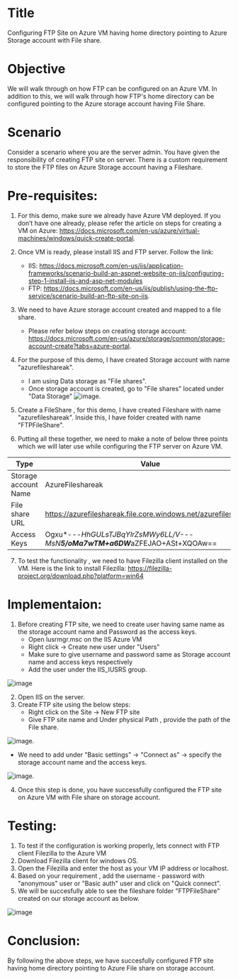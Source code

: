 # Title
Configuring FTP Site on  Azure VM having home directory pointing to Azure Storage account with File share. 

# Objective
We will walk through on how FTP can be configured on an Azure VM. In addition to this, we will walk through how FTP's home directory can be configured pointing to the Azure storage account having File Share. 
		

# Scenario

Consider a scenario where you are the server admin. You have given the responsibility of creating FTP site on server. There is a custom requirement to store the FTP files on Azure Storage account having a Fileshare.

# Pre-requisites:

1. For this demo, make sure we already have Azure VM deployed. If you don’t have one already, please refer the article on steps for creating a VM on Azure: https://docs.microsoft.com/en-us/azure/virtual-machines/windows/quick-create-portal.
2. Once VM is ready, please install IIS and FTP server. Follow the link: 
	- IIS: https://docs.microsoft.com/en-us/iis/application-frameworks/scenario-build-an-aspnet-website-on-iis/configuring-step-1-install-iis-and-asp-net-modules
	- FTP: https://docs.microsoft.com/en-us/iis/publish/using-the-ftp-service/scenario-build-an-ftp-site-on-iis. 
3. We need to have Azure  storage account created and mapped to a file share.
	- Please refer below steps on creating storage account: https://docs.microsoft.com/en-us/azure/storage/common/storage-account-create?tabs=azure-portal.
4. For the purpose of this demo, I have created Storage account with name "azurefileshareak". 
	- I am using Data storage as "File shares". 
	- Once storage account is created, go to "File shares" located under "Data Storage" 
		![image](https://user-images.githubusercontent.com/81897348/161428279-a2a5092d-6887-4f18-bbeb-1cc26ff8a613.png).

5. Create  a FileShare , for this demo, I have created Fileshare with name "azurefileshareak".  Inside this, I have folder created with name "FTPFileShare". 
6. Putting all these together, we need to make a note of below three points which we will later use while configuring the FTP server on Azure VM. 



| Type | Value  								           |
| ---- | ---- |
| Storage account Name | AzureFileshareak |
| File share URL       | https://azurefileshareak.file.core.windows.net/azurefileshareak                           |
| Access Keys          | Ogxu*---*HhGULsTJ***BqYlrZsMWy6LL/V*---MsN****5/oMa7wTM+a6DW***aZFEJAO+ASt+XQOAw==  |	
7. To test the functionality , we need to have Filezilla client installed on the VM. Here is the link to install Filezilla: https://filezilla-project.org/download.php?platform=win64
	
	
# Implementaion:

1. Before creating FTP site, we need to create user having same name as the storage account name and Password as the access keys. 
	- Open lusrmgr.msc on the IIS Azure VM
	- Right click -> Create new user under "Users"
	- Make sure to give username and password same as Storage account name and access keys respectively
	- Add the user under the IIS_IUSRS group. 

![image](https://user-images.githubusercontent.com/81897348/161435344-09eaf978-07bc-4c18-8106-545063d21cb4.png)

2. Open IIS on the server. 
3. Create FTP site using the below steps: 
	- Right click on the Site -> New FTP site
	- Give FTP site name and Under physical Path , provide the path of the File share. 
			
![image](https://user-images.githubusercontent.com/81897348/161435409-8746bd96-943a-4e73-9527-6cf717a6f4fa.png).
	
- We need to add under "Basic settings" ->  "Connect as" -> specify the storage account name and the access keys.



![image](https://user-images.githubusercontent.com/81897348/161435442-78938dbf-fb7f-4f71-8eac-4964eed27dd2.png).

4. Once this step is done, you have successfully configured the FTP site on Azure VM with File share on storage account. 
 
		
		
		
# Testing: 

1. To test if the configuration is working properly, lets connect with FTP client Filezilla to the Azure VM
1. Download Filezilla client for windows OS.
1. Open the Filezilla and enter the host as your VM IP address or localhost.
1. Based on your requirement , add the username - password with "anonymous" user or "Basic auth" user and click on "Quick connect". 
1. We will be succesfully able to see the fileshare folder "FTPFileShare" created on our storage account as below. 

![image](https://user-images.githubusercontent.com/81897348/161435758-bf241b63-1ca2-4c86-8b60-bf209a9b2800.png)

# Conclusion: 

By following the above steps, we have succesfully configured FTP site having home directory pointing to Azure File share on storage account. 
